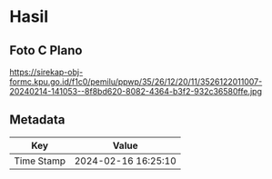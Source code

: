 # Hasil

## Foto C Plano

https://sirekap-obj-formc.kpu.go.id/f1c0/pemilu/ppwp/35/26/12/20/11/3526122011007-20240214-141053--8f8bd620-8082-4364-b3f2-932c36580ffe.jpg


## Metadata

| Key        | Value               |
| ---------- | ------------------- |
| Time Stamp | 2024-02-16 16:25:10 |



